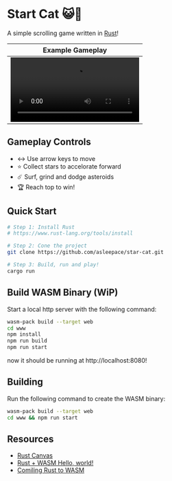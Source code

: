 # Start Cat 😺🚀

A simple scrolling game written in [Rust](https://www.rust-lang.org/tools/install)!

| Example Gameplay |
|------------------|
|<video alt="Gameplay" src="https://github.com/user-attachments/assets/e39c3dd3-8532-4943-9956-700fbe3f5ad4" />|

## Gameplay Controls

- ↔️ Use arrow keys to move
- ⭐️ Collect stars to accelorate forward
- ☄️ Surf, grind and dodge asteroids
- 🏆 Reach top to win!

## Quick Start 

```bash
# Step 1: Install Rust
# https://www.rust-lang.org/tools/install

# Step 2: Cone the project
git clone https://github.com/asleepace/star-cat.git

# Step 3: Build, run and play!
cargo run
```

## Build WASM Binary (WiP)

Start a local http server with the following command:

```bash
wasm-pack build --target web
cd www
npm install
npm run build
npm run start
```

now it should be running at http://localhost:8080!

## Building

Run the following command to create the WASM binary:

```bash
wasm-pack build --target web
cd www && npm run start
```

## Resources

- [Rust Canvas](https://rustwasm.github.io/wasm-bindgen/examples/2d-canvas.html)
- [Rust + WASM Hello, world!](https://rustwasm.github.io/docs/book/game-of-life/hello-world.html)
- [Comiling Rust to WASM](https://developer.mozilla.org/en-US/docs/WebAssembly/Rust_to_wasm)
